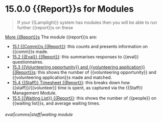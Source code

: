 # 15.0.0 <i class="fa fa-chart-line"></i>  {{Report}}s for Modules

> If your {{Lamplight}} system has modules then you will be able to run further {{report}}s on these


[More {{Report}}s](15.0.0a.png)
The module {{report}}s are:

- [15.1 {{Comm}}s {{Report}}](/help/index/p/15.1): this counts and presents information on {{comm}}s made.
- [15.2 {{Eval}} {{Report}}](/help/index/p/15.2): this summarises responses to {{eval}} questionnaires.
- [15.3 {{Volunteering opportunity}} and {{volunteering application}} {{Report}}s](/help/index/p/15.3): this shows the number of {{volunteering opportunity}} and {{volunteering application}}s made and matched.
- [15.4 {{Staff}} Timesheet {{Report}}](/help/index/p/15.4): this breaks down how {{staff}}/{{volunteer}} time is spent, as captured via the {{Staff}} Management Module. 
- [15.5 {{Waiting List}} {{Report}}](/help/index/p/15.5): this shows the number of {{people}} on {{waiting list}}s, and average waiting times.


###### eval|comms|staff|waiting module
